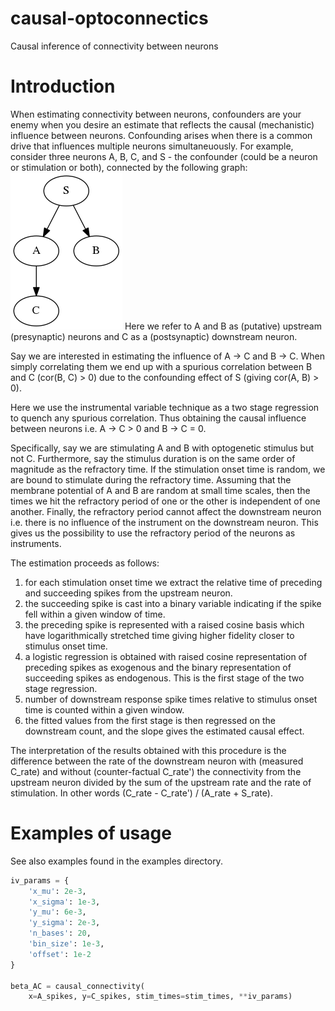 # causal-optoconnectics
Causal inference of connectivity between neurons

# Introduction
When estimating connectivity between neurons, confounders are your enemy when
you desire an estimate that reflects the causal (mechanistic) influence
between neurons.
Confounding arises when there is a common drive that
influences multiple neurons simultaneuously. For example, consider three neurons
A, B, C, and S - the confounder (could be a neuron or stimulation or both),
connected by the following graph:
![figure](images/graph-s-abc.png)
Here we refer to A and B as (putative) upstream (presynaptic) neurons and C as
a (postsynaptic) downstream neuron.

Say we are interested in estimating the influence of A -> C and B -> C.
When simply correlating them we end up with a spurious correlation between
B and C (cor(B, C) > 0) due to the confounding effect of S (giving cor(A, B) > 0).

Here we use the instrumental variable technique as a two stage regression
to quench any spurious correlation.
Thus obtaining the causal influence between neurons i.e. A -> C > 0 and B -> C = 0.

Specifically, say we are stimulating A and B with optogenetic stimulus but not C.
Furthermore, say the stimulus duration is on the same order of magnitude as the
refractory time.
If the stimulation onset time is random, we are bound to stimulate during the
refractory time.
Assuming that the membrane potential of A and B are random at small
time scales, then the times we hit the refractory period of one or the other
is independent of one another.
Finally, the refractory period cannot affect the downstream neuron i.e. there is
no influence of the instrument on the downstream neuron.
This gives us the possibility to use the refractory period of the neurons as instruments.

The estimation proceeds as follows:
1) for each stimulation onset time we extract the relative time of preceding
and succeeding spikes from the upstream neuron.
2) the succeeding spike is cast into a binary variable indicating if the spike
fell within a given window of time.
3) the preceding spike is represented with a raised cosine basis which have
logarithmically stretched time giving higher fidelity closer to stimulus onset time.
4) a logistic regression is obtained with raised cosine representation of
preceding spikes as exogenous and the binary representation of succeeding spikes
as endogenous. This is the first stage of the two stage regression.
5) number of downstream response spike times relative to stimulus onset time is
counted within a given window.
6) the fitted values from the first stage is then regressed on the downstream
count, and the slope gives the estimated causal effect.

The interpretation of the results obtained with this procedure is the difference
between the rate of the downstream neuron with (measured C_rate) and without
(counter-factual C_rate') the connectivity from the upstream neuron divided
by the sum of the upstream rate and the rate of stimulation.
In other words (C_rate - C_rate') / (A_rate + S_rate).

# Examples of usage
See also examples found in the examples directory.
```python
iv_params = {
    'x_mu': 2e-3,
    'x_sigma': 1e-3,
    'y_mu': 6e-3,
    'y_sigma': 2e-3,
    'n_bases': 20,
    'bin_size': 1e-3,
    'offset': 1e-2
}

beta_AC = causal_connectivity(
    x=A_spikes, y=C_spikes, stim_times=stim_times, **iv_params)
```
